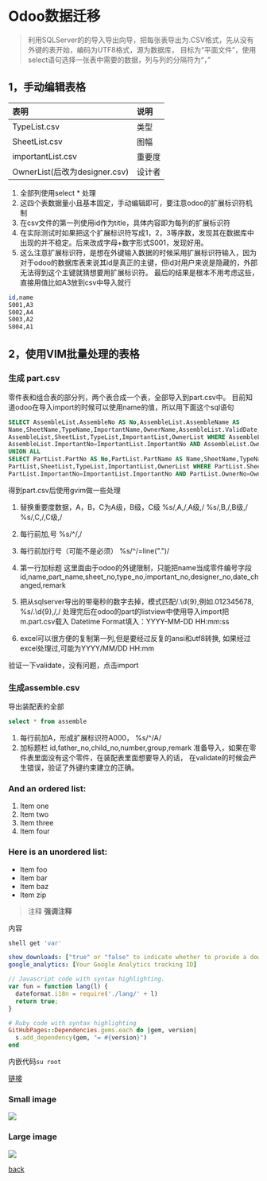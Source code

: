 # Odoo数据迁移

> 利用SQLServer的的导入导出向导，把每张表导出为.CSV格式，先从没有外键的表开始，编码为UTF8格式，源为数据库，
目标为“平面文件”，使用select语句选择一张表中需要的数据，列与列的分隔符为“，”

## 1，手动编辑表格
| 表明                           | 说明              | 
|:-------------------------------|:------------------|
| TypeList.csv                   | 类型              | 
| SheetList.csv                  | 图幅              | 
| importantList.csv              | 重要度            |
| OwnerList(后改为designer.csv)  | 设计者            |


1. 全部列使用select * 处理
1. 这四个表数据量小且基本固定，手动编辑即可，要注意odoo的扩展标识符机制
1. 在csv文件的第一列使用id作为title，具体内容即为每列的扩展标识符
1. 在实际测试时如果把这个扩展标识符写成1，2，3等序数，发现其在数据库中出现的并不稳定。后来改成字母+数字形式S001，发现好用。
1. 这么注意扩展标识符，是想在外键输入数据的时候采用扩展标识符输入，因为对于odoo的数据库表来说其id是真正的主键，但id对用户来说是隐藏的，外部无法得到这个主键就猜想要用扩展标识符。
最后的结果是根本不用考虑这些，直接用值比如A3放到csv中导入就行

```sh
id,name
S001,A3
S002,A4
S003,A2
S004,A1
```

## 2，使用VIM批量处理的表格
###  生成 part.csv
零件表和组合表的部分列，两个表合成一个表，全部导入到part.csv中。
目前知道odoo在导入import的时候可以使用name的值，所以用下面这个sql语句

```sql
SELECT AssembleList.AssembleNo AS No,AssembleList.AssembleName AS
Name,SheetName,TypeName,ImportantName,OwnerName,AssembleList.ValidDate,AssembleList.Remark FROM
AssembleList,SheetList,TypeList,ImportantList,OwnerList WHERE AssembleList.SheetNo=SheetList.SheetNo AND AssembleList.TypeNo=TypeList.TypeNo AND
AssembleList.ImportantNo=ImportantList.ImportantNo AND AssembleList.OwnerNo=OwnerList.OwnerNo
UNION ALL
SELECT PartList.PartNo AS No,PartList.PartName AS Name,SheetName,TypeName,ImportantName,OwnerName,PartList.ValidDate,PartList.Remark FROM
PartList,SheetList,TypeList,ImportantList,OwnerList WHERE PartList.SheetNo=SheetList.SheetNo AND PartList.TypeNo=TypeList.TypeNo AND
PartList.ImportantNo=ImportantList.ImportantNo AND PartList.OwnerNo=OwnerList.OwnerNo
```

得到part.csv后使用gvim做一些处理
1. 替换重要度数据，A，B，C为A级，B级，C级
%s/,A,/,A级,/
%s/,B,/,B级,/
%s/,C,/,C级,/
1. 每行前加,号
%s/^/,/
1. 每行前加行号（可能不是必须）
%s/^/\=line(".")/
1. 第一行加标题
这里面由于odoo的外键限制，只能把name当成零件编号字段
id,name,part_name,sheet_no,type_no,important_no,designer_no,date_changed,remark
1. 把从sqlserver导出的带毫秒的数字去掉，模式匹配/.\d\{9},例如.012345678,
%s/.\d\{9},/,/
处理完后在odoo的part的listview中使用导入import把m.part.csv载入
Datetime Format填入：YYYY-MM-DD HH:mm:ss

1. excel可以很方便的复制第一列,但是要经过反复的ansi和utf8转换,
如果经过excel处理过,可能为YYYY/MM/DD HH:mm

验证一下validate，没有问题，点击import

### 生成assemble.csv
导出装配表的全部

```sql
select * from assemble
```

1. 每行前加A，形成扩展标识符A000，
%s/^/A/
1. 加标题栏
id,father_no,child_no,number,group,remark
准备导入，如果在零件表里面没有这个零件，在装配表里面想要导入的话，
在validate的时候会产生错误，验证了外键约束建立的正确。









### And an ordered list:
1.  Item one
1.  Item two
1.  Item three
1.  Item four

### Here is an unordered list:
*   Item foo
*   Item bar
*   Item baz
*   Item zip

> 注释
> **强调注释**

内容

```sh
shell get 'var'
```

```yml
show_downloads: ["true" or "false" to indicate whether to provide a download URL]
google_analytics: [Your Google Analytics tracking ID]
```

```js
// Javascript code with syntax highlighting.
var fun = function lang(l) {
  dateformat.i18n = require('./lang/' + l)
  return true;
}
```

```ruby
# Ruby code with syntax highlighting
GitHubPages::Dependencies.gems.each do |gem, version|
  s.add_dependency(gem, "= #{version}")
end
```

内嵌代码`su root`

[链接](http://123.com/art/abc.htm)

### Small image

![](https://assets-cdn.github.com/images/icons/emoji/octocat.png)

### Large image

![](https://guides.github.com/activities/hello-world/branching.png)

[back](../)